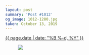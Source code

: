 ```yaml
---
layout: post
summary: 'Post #1012'
og_image: 1012-1280.jpg
taken: October 13, 2019
---
```


<div class="post">
 <time>
  <a href="/1012">
   {{ page.date | date: "%B %-d, %Y" }}
  </a>
 </time>
 <a href="/1012">
  <figure data-taken="10/13/2019">
   <img sizes="(min-width: 700px) 50vw, calc(100vw - 2rem)" src="{{ site.assets_url }}/1012-640.jpg" srcset="{{ site.assets_url }}/1012-320.jpg 320w, {{ site.assets_url }}/1012-640.jpg 640w, {{ site.assets_url }}/1012-960.jpg 960w, {{ site.assets_url }}/1012-1280.jpg 1280w"/>
  </figure>
 </a>
</div>
